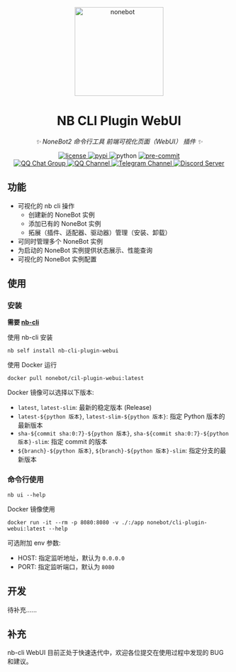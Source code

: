 <!-- markdownlint-disable MD033 MD041 -->
<p align="center">
  <a href="https://cli.nonebot.dev/"><img src="https://cli.nonebot.dev/logo.png" width="200" height="200" alt="nonebot"></a>
</p>

<div align="center">

# NB CLI Plugin WebUI

_✨ NoneBot2 命令行工具 前端可视化页面（WebUI） 插件 ✨_

</div>

<p align="center">
  <a href="https://raw.githubusercontent.com/nonebot/nb-cli-plugin-webui/master/LICENSE">
    <img src="https://img.shields.io/github/license/nonebot/cli-plugin-webui" alt="license">
  </a>
  <a href="https://pypi.python.org/pypi/nb-cli-plugin-webui">
    <img src="https://img.shields.io/pypi/v/nb-cli-plugin-webui" alt="pypi">
  </a>
  <img src="https://img.shields.io/badge/python-3.8+-blue" alt="python">
  <a href="https://results.pre-commit.ci/latest/github/nonebot/nb-cli-plugin-webui/master">
    <img src="https://results.pre-commit.ci/badge/github/nonebot/cli-plugin-webui/master.svg" alt="pre-commit" />
  </a>
  <br />
  <a href="https://jq.qq.com/?_wv=1027&k=5OFifDh">
    <img src="https://img.shields.io/badge/QQ%E7%BE%A4-768887710-orange?style=flat-square" alt="QQ Chat Group">
  </a>
  <a href="https://qun.qq.com/qqweb/qunpro/share?_wv=3&_wwv=128&appChannel=share&inviteCode=7b4a3&appChannel=share&businessType=9&from=246610&biz=ka">
    <img src="https://img.shields.io/badge/QQ%E9%A2%91%E9%81%93-NoneBot-5492ff?style=flat-square" alt="QQ Channel">
  </a>
  <a href="https://t.me/botuniverse">
    <img src="https://img.shields.io/badge/telegram-botuniverse-blue?style=flat-square" alt="Telegram Channel">
  </a>
  <a href="https://discord.gg/VKtE6Gdc4h">
    <img src="https://discordapp.com/api/guilds/847819937858584596/widget.png?style=shield" alt="Discord Server">
  </a>
</p>

## 功能

- 可视化的 nb cli 操作
  - 创建新的 NoneBot 实例
  - 添加已有的 NoneBot 实例
  - 拓展（插件、适配器、驱动器）管理（安装、卸载）
- 可同时管理多个 NoneBot 实例
- 为启动的 NoneBot 实例提供状态展示、性能查询
- 可视化的 NoneBot 实例配置

## 使用

### 安装

**需要 [nb-cli](https://github.com/nonebot/nb-cli/)**

使用 nb-cli 安装

```shell
nb self install nb-cli-plugin-webui
```

使用 Docker 运行

```shell
docker pull nonebot/cil-plugin-webui:latest
```

Docker 镜像可以选择以下版本:

- `latest`, `latest-slim`: 最新的稳定版本 (Release)
- `latest-${python 版本}`, `latest-slim-${python 版本}`: 指定 Python 版本的最新版本
- `sha-${commit sha:0:7}-${python 版本}`, `sha-${commit sha:0:7}-${python 版本}-slim`: 指定 commit 的版本
- `${branch}-${python 版本}`, `${branch}-${python 版本}-slim`: 指定分支的最新版本

### 命令行使用

```shell
nb ui --help
```

Docker 镜像使用

```shell
docker run -it --rm -p 8080:8080 -v ./:/app nonebot/cli-plugin-webui:latest --help
```

可选附加 env 参数:

- HOST: 指定监听地址，默认为 `0.0.0.0`
- PORT: 指定监听端口，默认为 `8080`

## 开发

待补充......

## 补充

nb-cli WebUI 目前正处于快速迭代中，欢迎各位提交在使用过程中发现的 BUG 和建议。
